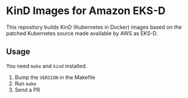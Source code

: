 # KinD Images for Amazon EKS-D

This repository builds KinD (Kubernetes in Docker) images based on the patched Kubernetes source made available by AWS as EKS-D.

## Usage

You need `make` and `kind` installed.

1.  Bump the `VERSION` in the Makefile
1.  Run `make`
1.  Send a PR
